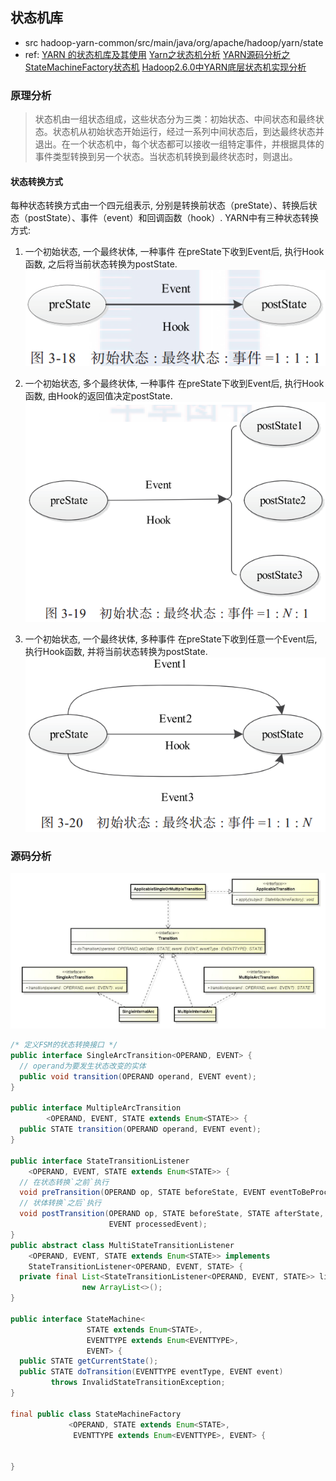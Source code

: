 ## 状态机库
- src
  hadoop-yarn-common/src/main/java/org/apache/hadoop/yarn/state
- ref:
  [YARN 的状态机库及其使用]( http://blog.csdn.net/lfdanding/article/details/51786110 )
  [Yarn之状态机分析]( https://www.jianshu.com/p/31715a668402 )
  [YARN源码分析之StateMachineFactory状态机]( http://bigdatadecode.club/YARN%E6%BA%90%E7%A0%81%E5%88%86%E6%9E%90%E4%B9%8BStateMachineFactory%E7%8A%B6%E6%80%81%E6%9C%BA.html )
  [Hadoop2.6.0中YARN底层状态机实现分析]( http://www.thebigdata.cn/Hadoop/29896.html )

### 原理分析
> 状态机由一组状态组成，这些状态分为三类：初始状态、中间状态和最终状态。状态机从初始状态开始运行，经过一系列中间状态后，到达最终状态并退出。在一个状态机中，每个状态都可以接收一组特定事件，并根据具体的事件类型转换到另一个状态。当状态机转换到最终状态时，则退出。

#### 状态转换方式
每种状态转换方式由一个四元组表示, 分别是转换前状态（preState）、转换后状态（postState）、事件（event）和回调函数（hook）. YARN中有三种状态转换方式:
1. 一个初始状态, 一个最终状体, 一种事件
在preState下收到Event后, 执行Hook函数, 之后将当前状态转换为postState.
![](./img/yarn_fsm_transition_1.png)

2. 一个初始状态, 多个最终状体, 一种事件
在preState下收到Event后, 执行Hook函数, 由Hook的返回值决定postState.
![](./img/yarn_fsm_transition_2.png)

3. 一个初始状态, 一个最终状体, 多种事件
在preState下收到任意一个Event后, 执行Hook函数, 并将当前状态转换为postState.
![](./img/yarn_fsm_transition_3.png)


### 源码分析
![](./img/yarn_state_machine_uml.png)

```java
/* 定义FSM的状态转换接口 */
public interface SingleArcTransition<OPERAND, EVENT> {
  // operand为要发生状态改变的实体
  public void transition(OPERAND operand, EVENT event);
}

public interface MultipleArcTransition
        <OPERAND, EVENT, STATE extends Enum<STATE>> {
  public STATE transition(OPERAND operand, EVENT event);
}

public interface StateTransitionListener
    <OPERAND, EVENT, STATE extends Enum<STATE>> {
  // 在状态转换`之前`执行
  void preTransition(OPERAND op, STATE beforeState, EVENT eventToBeProcessed);
  // 状体转换`之后`执行
  void postTransition(OPERAND op, STATE beforeState, STATE afterState,
                      EVENT processedEvent);
}
public abstract class MultiStateTransitionListener
    <OPERAND, EVENT, STATE extends Enum<STATE>> implements
    StateTransitionListener<OPERAND, EVENT, STATE> {
  private final List<StateTransitionListener<OPERAND, EVENT, STATE>> listeners =
                new ArrayList<>();
}

public interface StateMachine<
                 STATE extends Enum<STATE>,
                 EVENTTYPE extends Enum<EVENTTYPE>,
                 EVENT> {
  public STATE getCurrentState();
  public STATE doTransition(EVENTTYPE eventType, EVENT event)
         throws InvalidStateTransitionException;
}

final public class StateMachineFactory
             <OPERAND, STATE extends Enum<STATE>,
              EVENTTYPE extends Enum<EVENTTYPE>, EVENT> {


}

```
